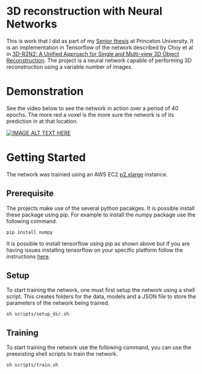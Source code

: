# 3D reconstruction with Neural Networks
This is work that I did as part of my [Senior thesis](./3D_reconstruction_with_neural_networks.pdf) at Princeton University. It is an implementation in Tensorflow of the network described by Choy et al in [3D-R2N2: A Unified Approach for Single and Multi-view 3D Object Reconstruction](https://arxiv.org/pdf/1604.00449.pdf). The project is a neural network capable of performing 3D reconstruction using a variable number of images.

# Demonstration
See the video below to see the network in action over a period of 40 epochs. The more red a voxel is the more sure the network is of its prediction in at that location.

[![IMAGE ALT TEXT HERE](https://img.youtube.com/vi/iI6ZMST8Ri0/0.jpg)](https://www.youtube.com/watch?v=iI6ZMST8Ri0)

# Getting Started
The network was trainied using an AWS EC2 [p2.xlarge](https://aws.amazon.com/ec2/instance-types/p2/) instance.
## Prerequisite 

The projects make use of the several python pacakges. It is possible install these package using pip. For example to install the numpy package use the following command.
```
pip install numpy
```
It is possible to install tensorflow using pip as shown above but if you are having issues installing tensorflow on your specific platform follow the instructions [here](https://www.tensorflow.org/install/).
## Setup
To start training the network, one must first setup the network using a shell script. This creates folders for the data, models and a JSON file to store the parameters of the network being trained.
```
sh scripts/setup_dir.sh
```

## Training
To start training the network use the following command, you can use the preexisting shell scripts to train the network. 
```
sh scripts/train.sh
```

